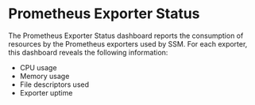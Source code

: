 # Prometheus Exporter Status

The Prometheus Exporter Status dashboard reports the consumption of resources by the Prometheus exporters used by SSM. For each exporter, this dashboard reveals the following information:

* CPU usage
* Memory usage
* File descriptors used
* Exporter uptime
